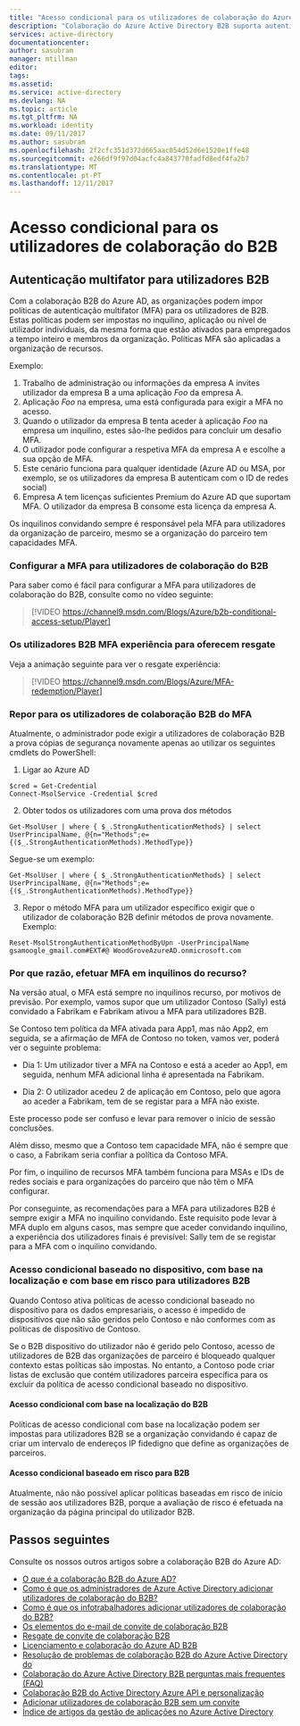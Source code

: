 ```yaml
---
title: "Acesso condicional para os utilizadores de colaboração do Azure Active Directory B2B | Microsoft Docs"
description: "Colaboração do Azure Active Directory B2B suporta autenticação multifator (MFA) para acesso seletivo às suas aplicações empresariais"
services: active-directory
documentationcenter: 
author: sasubram
manager: mtillman
editor: 
tags: 
ms.assetid: 
ms.service: active-directory
ms.devlang: NA
ms.topic: article
ms.tgt_pltfrm: NA
ms.workload: identity
ms.date: 09/11/2017
ms.author: sasubram
ms.openlocfilehash: 2f2cfc351d372d665aac054d52d6e1520e1ffe48
ms.sourcegitcommit: e266df9f97d04acfc4a843770fadfd8edf4fa2b7
ms.translationtype: MT
ms.contentlocale: pt-PT
ms.lasthandoff: 12/11/2017
---
```

# <a name="conditional-access-for-b2b-collaboration-users"></a>Acesso condicional para os utilizadores de colaboração do B2B

## <a name="multi-factor-authentication-for-b2b-users"></a>Autenticação multifator para utilizadores B2B
Com a colaboração B2B do Azure AD, as organizações podem impor políticas de autenticação multifator (MFA) para os utilizadores de B2B. Estas políticas podem ser impostas no inquilino, aplicação ou nível de utilizador individuais, da mesma forma que estão ativados para empregados a tempo inteiro e membros da organização. Políticas MFA são aplicadas a organização de recursos.

Exemplo:
1. Trabalho de administração ou informações da empresa A invites utilizador da empresa B a uma aplicação *Foo* da empresa A.
2. Aplicação *Foo* na empresa, uma está configurada para exigir a MFA no acesso.
3. Quando o utilizador da empresa B tenta aceder à aplicação *Foo* na empresa um inquilino, estes são-lhe pedidos para concluir um desafio MFA.
4. O utilizador pode configurar a respetiva MFA da empresa A e escolhe a sua opção de MFA.
5. Este cenário funciona para qualquer identidade (Azure AD ou MSA, por exemplo, se os utilizadores da empresa B autenticam com o ID de redes social)
6. Empresa A tem licenças suficientes Premium do Azure AD que suportam MFA. O utilizador da empresa B consome esta licença da empresa A.

Os inquilinos convidando sempre é responsável pela MFA para utilizadores da organização de parceiro, mesmo se a organização do parceiro tem capacidades MFA.

### <a name="setting-up-mfa-for-b2b-collaboration-users"></a>Configurar a MFA para utilizadores de colaboração do B2B
Para saber como é fácil para configurar a MFA para utilizadores de colaboração do B2B, consulte como no vídeo seguinte:

>[!VIDEO https://channel9.msdn.com/Blogs/Azure/b2b-conditional-access-setup/Player]

### <a name="b2b-users-mfa-experience-for-offer-redemption"></a>Os utilizadores B2B MFA experiência para oferecem resgate
Veja a animação seguinte para ver o resgate experiência:

>[!VIDEO https://channel9.msdn.com/Blogs/Azure/MFA-redemption/Player]

### <a name="mfa-reset-for-b2b-collaboration-users"></a>Repor para os utilizadores de colaboração B2B do MFA
Atualmente, o administrador pode exigir a utilizadores de colaboração B2B a prova cópias de segurança novamente apenas ao utilizar os seguintes cmdlets do PowerShell:

1. Ligar ao Azure AD

  ```
  $cred = Get-Credential
  Connect-MsolService -Credential $cred
  ```
2. Obter todos os utilizadores com uma prova dos métodos

  ```
  Get-MsolUser | where { $_.StrongAuthenticationMethods} | select UserPrincipalName, @{n="Methods";e={($_.StrongAuthenticationMethods).MethodType}}
  ```
  Segue-se um exemplo:

  ```
  Get-MsolUser | where { $_.StrongAuthenticationMethods} | select UserPrincipalName, @{n="Methods";e={($_.StrongAuthenticationMethods).MethodType}}
  ```

3. Repor o método MFA para um utilizador específico exigir que o utilizador de colaboração B2B definir métodos de prova novamente. Exemplo:

  ```
  Reset-MsolStrongAuthenticationMethodByUpn -UserPrincipalName gsamoogle_gmail.com#EXT#@ WoodGroveAzureAD.onmicrosoft.com
  ```

### <a name="why-do-we-perform-mfa-at-the-resource-tenancy"></a>Por que razão, efetuar MFA em inquilinos do recurso?

Na versão atual, o MFA está sempre no inquilinos recurso, por motivos de previsão. Por exemplo, vamos supor que um utilizador Contoso (Sally) está convidado a Fabrikam e Fabrikam ativou a MFA para utilizadores B2B.

Se Contoso tem política da MFA ativada para App1, mas não App2, em seguida, se a afirmação de MFA de Contoso no token, vamos ver, poderá ver o seguinte problema:

* Dia 1: Um utilizador tiver a MFA na Contoso e está a aceder ao App1, em seguida, nenhum MFA adicional linha é apresentada na Fabrikam.

* Dia 2: O utilizador acedeu 2 de aplicação em Contoso, pelo que agora ao aceder a Fabrikam, tem de se registar para a MFA não existe.

Este processo pode ser confuso e levar para remover o início de sessão conclusões.

Além disso, mesmo que a Contoso tem capacidade MFA, não é sempre que o caso, a Fabrikam seria confiar a política da Contoso MFA.

Por fim, o inquilino de recursos MFA também funciona para MSAs e IDs de redes sociais e para organizações do parceiro que não têm o MFA configurar.

Por conseguinte, as recomendações para a MFA para utilizadores B2B é sempre exigir a MFA no inquilino convidando. Este requisito pode levar à MFA duplo em alguns casos, mas sempre que aceder convidando inquilino, a experiência dos utilizadores finais é previsível: Sally tem de se registar para a MFA com o inquilino convidando.

### <a name="device-based-location-based-and-risk-based-conditional-access-for-b2b-users"></a>Acesso condicional baseado no dispositivo, com base na localização e com base em risco para utilizadores B2B

Quando Contoso ativa políticas de acesso condicional baseado no dispositivo para os dados empresariais, o acesso é impedido de dispositivos que não são geridos pelo Contoso e não conformes com as políticas de dispositivo de Contoso.

Se o B2B dispositivo do utilizador não é gerido pelo Contoso, acesso de utilizadores de B2B das organizações de parceiro é bloqueado qualquer contexto estas políticas são impostas. No entanto, a Contoso pode criar listas de exclusão que contém utilizadores parceira específica para os excluir da política de acesso condicional baseado no dispositivo.

#### <a name="location-based-conditional-access-for-b2b"></a>Acesso condicional com base na localização do B2B

Políticas de acesso condicional com base na localização podem ser impostas para utilizadores B2B se a organização convidando é capaz de criar um intervalo de endereços IP fidedigno que define as organizações de parceiros.

#### <a name="risk-based-conditional-access-for-b2b"></a>Acesso condicional baseado em risco para B2B

Atualmente, não não possível aplicar políticas baseadas em risco de início de sessão aos utilizadores B2B, porque a avaliação de risco é efetuada na organização da página principal do utilizador B2B.

## <a name="next-steps"></a>Passos seguintes

Consulte os nossos outros artigos sobre a colaboração B2B do Azure AD:

* [O que é a colaboração B2B do Azure AD?](active-directory-b2b-what-is-azure-ad-b2b.md)
* [Como é que os administradores de Azure Active Directory adicionar utilizadores de colaboração do B2B?](active-directory-b2b-admin-add-users.md)
* [Como é que os infotrabalhadores adicionar utilizadores de colaboração do B2B?](active-directory-b2b-iw-add-users.md)
* [Os elementos do e-mail de convite de colaboração B2B](active-directory-b2b-invitation-email.md)
* [Resgate de convite de colaboração B2B](active-directory-b2b-redemption-experience.md)
* [Licenciamento e colaboração do Azure AD B2B](active-directory-b2b-licensing.md)
* [Resolução de problemas de colaboração B2B do Azure Active Directory do](active-directory-b2b-troubleshooting.md)
* [Colaboração do Azure Active Directory B2B perguntas mais frequentes (FAQ)](active-directory-b2b-faq.md)
* [Colaboração B2B do Active Directory Azure API e personalização](active-directory-b2b-api.md)
* [Adicionar utilizadores de colaboração B2B sem um convite](active-directory-b2b-add-user-without-invite.md)
* [Índice de artigos da gestão de aplicações no Azure Active Directory](active-directory-apps-index.md)
